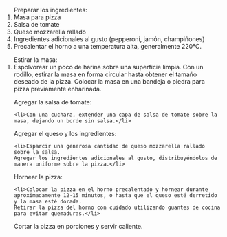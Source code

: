 <ol> Preparar los ingredientes:
    <li>Masa para pizza</li>
    <li>Salsa de tomate</li>
    <li>Queso mozzarella rallado</li>
    <li>Ingredientes adicionales al gusto (pepperoni, jamón, champiñones)</li>
    <li>Precalentar el horno a una temperatura alta, generalmente 220°C.</li>
</ol>

<ol>Estirar la masa:
    <li>Espolvorear un poco de harina sobre una superficie limpia.
    Con un rodillo, estirar la masa en forma circular hasta obtener el tamaño deseado de la pizza.
    Colocar la masa en una bandeja o piedra para pizza previamente enharinada.</li>
</ol>

<ol>Agregar la salsa de tomate:

    <li>Con una cuchara, extender una capa de salsa de tomate sobre la masa, dejando un borde sin salsa.</li>
</ol>

<ol>Agregar el queso y los ingredientes:

    <li>Esparcir una generosa cantidad de queso mozzarella rallado sobre la salsa.
    Agregar los ingredientes adicionales al gusto, distribuyéndolos de manera uniforme sobre la pizza.</li>
</ol>

<ol>Hornear la pizza:

    <li>Colocar la pizza en el horno precalentado y hornear durante aproximadamente 12-15 minutos, o hasta que el queso esté derretido y la masa esté dorada.
    Retirar la pizza del horno con cuidado utilizando guantes de cocina para evitar quemaduras.</li>
</ol>
<ol>Cortar la pizza en porciones y servir caliente.</ol>